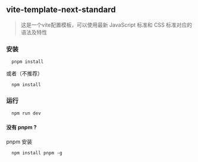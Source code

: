 ## vite-template-next-standard
>这是一个vite配置模板，可以使用最新 JavaScript 标准和 CSS 标准对应的语法及特性

### 安装
````
  pnpm install
````
或者（不推荐）
````
  npm install
````

### 运行
````
  npm run dev
````

#### 没有 pnpm ? 
pnpm 安装
````
  npm install pnpm -g
````